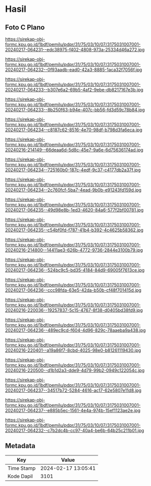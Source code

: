 # Hasil

## Foto C Plano

https://sirekap-obj-formc.kpu.go.id/1bdf/pemilu/pdpr/31/75/03/10/07/3175031007001-20240217-064231--edc38975-f402-4808-973a-25334d46a272.jpg

https://sirekap-obj-formc.kpu.go.id/1bdf/pemilu/pdpr/31/75/03/10/07/3175031007001-20240217-064232--0f93aadb-ead0-42a3-8885-1aca32f7056f.jpg

https://sirekap-obj-formc.kpu.go.id/1bdf/pemilu/pdpr/31/75/03/10/07/3175031007001-20240217-064233--b307e6a2-69b5-4af2-9ebe-db8217167e3b.jpg

https://sirekap-obj-formc.kpu.go.id/1bdf/pemilu/pdpr/31/75/03/10/07/3175031007001-20240217-064233--8b250f63-b94e-407c-bb56-fd3d59c78b84.jpg

https://sirekap-obj-formc.kpu.go.id/1bdf/pemilu/pdpr/31/75/03/10/07/3175031007001-20240217-064234--c8187c62-8516-4e70-98df-b798d3fa6eca.jpg

https://sirekap-obj-formc.kpu.go.id/1bdf/pemilu/pdpr/31/75/03/10/07/3175031007001-20240216-214149--66deaa6d-5d8c-45e7-9a6e-6d75636174ad.jpg

https://sirekap-obj-formc.kpu.go.id/1bdf/pemilu/pdpr/31/75/03/10/07/3175031007001-20240217-064234--725160b0-187c-4edf-9c37-c4177db2a37f.jpg

https://sirekap-obj-formc.kpu.go.id/1bdf/pemilu/pdpr/31/75/03/10/07/3175031007001-20240217-064234--2c760fcf-5ba7-4ead-9b0b-e91243fd159d.jpg

https://sirekap-obj-formc.kpu.go.id/1bdf/pemilu/pdpr/31/75/03/10/07/3175031007001-20240217-064235--49d98e8b-1ed3-4620-84a6-577f2bf00781.jpg

https://sirekap-obj-formc.kpu.go.id/1bdf/pemilu/pdpr/31/75/03/10/07/3175031007001-20240217-064235--c54bf0fd-f787-41b4-b392-4c4625b58362.jpg

https://sirekap-obj-formc.kpu.go.id/1bdf/pemilu/pdpr/31/75/03/10/07/3175031007001-20240216-214800--14411ae3-626b-4772-9736-2844e3100b79.jpg

https://sirekap-obj-formc.kpu.go.id/1bdf/pemilu/pdpr/31/75/03/10/07/3175031007001-20240217-064236--524bc9c5-bd35-4184-84d9-69005f7613ce.jpg

https://sirekap-obj-formc.kpu.go.id/1bdf/pemilu/pdpr/31/75/03/10/07/3175031007001-20240217-064236--ccc98fda-63e5-42da-b50b-cf48f701415d.jpg

https://sirekap-obj-formc.kpu.go.id/1bdf/pemilu/pdpr/31/75/03/10/07/3175031007001-20240216-220036--19257837-5c15-4767-8f38-d0405bd38fd9.jpg

https://sirekap-obj-formc.kpu.go.id/1bdf/pemilu/pdpr/31/75/03/10/07/3175031007001-20240217-064236--489ec9cd-f604-4d96-829c-78aaeba9a438.jpg

https://sirekap-obj-formc.kpu.go.id/1bdf/pemilu/pdpr/31/75/03/10/07/3175031007001-20240216-220401--a19a86f7-8cbd-4025-98e0-b81261119430.jpg

https://sirekap-obj-formc.kpu.go.id/1bdf/pemilu/pdpr/31/75/03/10/07/3175031007001-20240216-220500--d1b1d2a3-dde9-4d79-99b2-0949c122054c.jpg

https://sirekap-obj-formc.kpu.go.id/1bdf/pemilu/pdpr/31/75/03/10/07/3175031007001-20240217-064237--34517b72-5284-4616-ac17-62e5807e11d8.jpg

https://sirekap-obj-formc.kpu.go.id/1bdf/pemilu/pdpr/31/75/03/10/07/3175031007001-20240217-064237--e885b5ec-1561-4e4a-974b-15ef1123ae2e.jpg

https://sirekap-obj-formc.kpu.go.id/1bdf/pemilu/pdpr/31/75/03/10/07/3175031007001-20240217-064232--c7b2dc4b-cc97-40a4-be6b-64b25c211b01.jpg


## Metadata

| Key        | Value               |
| ---------- | ------------------- |
| Time Stamp | 2024-02-17 13:05:41 |
| Kode Dapil | 3101                |



